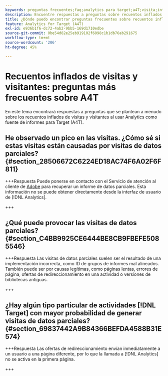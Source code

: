 ```yaml
---
keywords: preguntas frecuentes;faq;analytics para target;a4T;visita;infladas;visitante;visita parcial;huérfano;huérfana
description: Encuentre respuestas a preguntas sobre recuentos inflados de visitas y visitantes al usar Analytics for [!DNL Target] (A4T). Aprenda a minimizar los "datos parciales".
title: ¿Dónde puedo encontrar preguntas frecuentes sobre recuentos inflados de visitas y visitantes con A4T?
feature: Analytics for Target (A4T)
exl-id: e936b1f6-dc72-4ab2-9bb5-169d1710edbe
source-git-commit: 0be54d82e25eb919102f6098c1b1db76ab291675
workflow-type: tm+mt
source-wordcount: '206'
ht-degree: 45%

---
```


# Recuentos inflados de visitas y visitantes: preguntas más frecuentes sobre A4T

En este tema encontrará respuestas a preguntas que se plantean a menudo sobre los recuentos inflados de visitas y visitantes al usar Analytics como fuente de informes para Target (A4T).

## He observado un pico en las visitas. ¿Cómo sé si estas visitas están causadas por visitas de datos parciales? {#section_28506672C6224ED18AC74F6A02F6F811}

+++Respuesta
Puede ponerse en contacto con el Servicio de atención al cliente de [Adobe](/help/main/cmp-resources-and-contact-information.md#reference_ACA3391A00EF467B87930A450050077C) para recuperar un informe de datos parciales. Esta información no se puede obtener directamente desde la interfaz de usuario de [!DNL Analytics].

+++

## ¿Qué puede provocar las visitas de datos parciales? {#section_C4BB9925CE6444BE8CB9FBEFE5085546}

+++Respuesta
Las visitas de datos parciales suelen ser el resultado de una implementación incorrecta, como ID de grupos de informes mal alineados. También puede ser por causas legítimas, como páginas lentas, errores de página, ofertas de redireccionamiento en una actividad o versiones de bibliotecas antiguas.

+++

## ¿Hay algún tipo particular de actividades [!DNL Target] con mayor probabilidad de generar visitas de datos parciales? {#section_69837442A9B84366BEFDA4588B31E574}

+++Respuesta
Las ofertas de redireccionamiento envían inmediatamente a un usuario a una página diferente, por lo que la llamada a [!DNL Analytics] no se activa en la primera página.

+++